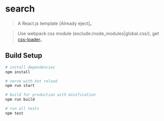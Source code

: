 # search

> A React.js template [Already eject]。

> Use webpack css module (exclude:/node_modules|global\.css/), get [css-loader](https://github.com/webpack-contrib/css-loader)。

## Build Setup

``` bash
# install dependencies
npm install

# serve with hot reload
npm run start

# build for production with minification
npm run build

# run all tests
npm test
```
